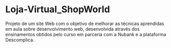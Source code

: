 # Loja-Virtual_ShopWorld
Projeto de um site Web com o objetivo de melhorar as técnicas aprendidas em aula sobre desenvolvimento web, desenvolvida através dos ensinamentos obtidos pelo curso em parceria com a Nubank e a plataforma Descomplica.
